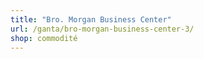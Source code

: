 ```yaml
---
title: "Bro. Morgan Business Center"
url: /ganta/bro-morgan-business-center-3/
shop: commodité
---
```

